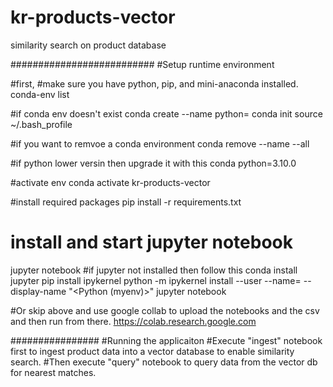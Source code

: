 # kr-products-vector
similarity search on product database


##########################
#Setup runtime environment

#first, #make sure you have python, pip, and mini-anaconda installed.
conda-env list

#if conda env doesn't exist
conda create --name <env-name> python=<desired-version>
conda init
source ~/.bash_profile

#if you want to remvoe a conda environment
conda remove --name <env-name> --all

#if python lower versin then upgrade it with this
conda python=3.10.0

#activate env
conda activate kr-products-vector

#install required packages
pip install -r requirements.txt

# install and start jupyter notebook
jupyter notebook
#if jupyter not installed then follow this
		conda install jupyter
		pip install ipykernel
		python -m ipykernel install --user --name=<myenv> --display-name "<Python (myenv)>"
        jupyter notebook


#Or skip above and use google collab to upload the notebooks and the csv and then run from there.
https://colab.research.google.com


################
#Running the applicaiton
#Execute "ingest" notebook first to ingest product data into a vector database to enable similarity search.
#Then execute "query" notebook to query data from the vector db for nearest matches.
